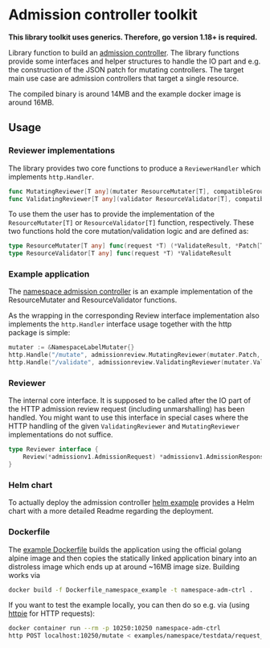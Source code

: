 # Admission controller toolkit
 **This library toolkit uses generics. Therefore, go version 1.18+ is required.**

Library function to build an [admission controller](https://kubernetes.io/docs/reference/access-authn-authz/extensible-admission-controllers/).
The library functions provide some interfaces and helper structures to handle the IO part and e.g. the construction of the JSON patch for mutating controllers.
The target main use case are admission controllers that target a single resource.

The compiled binary is around 14MB and the example docker image is around 16MB.

## Usage
### Reviewer implementations
The library provides two core functions to produce a `ReviewerHandler` which implements `http.Handler`.
```go
func MutatingReviewer[T any](mutater ResourceMutater[T], compatibleGroupVersionKinds ...*metav1.GroupVersionKind) ReviewerHandler
func ValidatingReviewer[T any](validator ResourceValidator[T], compatibleGroupVersionKinds ...*metav1.GroupVersionKind) ReviewerHandler
```
To use them the user has to provide the implementation of the `ResourceMutater[T]` or `ResourceValidator[T]` function, respectively.
These two functions hold the core mutation/validation logic and are defined as:
```go
type ResourceMutater[T any] func(request *T) (*ValidateResult, *Patch[T])
type ResourceValidator[T any] func(request *T) *ValidateResult
```


### Example application
The [namespace admission controller](examples/namespace) is an example implementation of the ResourceMutater and ResourceValidator functions.

As the wrapping in the corresponding Review interface implementation also implements the `http.Handler` interface usage together with the http package is simple:
```go
mutater := &NamespaceLabelMutater{}
http.Handle("/mutate", admissionreview.MutatingReviewer(mutater.Patch, compatibleGroupVersionKind))
http.Handle("/validate", admissionreview.ValidatingReviewer(mutater.Validate, compatibleGroupVersionKind))
```

### Reviewer
The internal core interface. It is supposed to be called after the IO part of the HTTP admission review request (including unmarshalling)
has been handled. You might want to use this interface in special cases where the HTTP handling of the given `ValidatingReviewer`
and `MutatingReviewer` implementations do not suffice.
```go
type Reviewer interface {
	Review(*admissionv1.AdmissionRequest) *admissionv1.AdmissionResponse
}
```

### Helm chart
To actually deploy the admission controller [helm example](examples/helm) provides a Helm chart with a more detailed Readme regarding the deployment.

### Dockerfile
The [example Dockerfile](Dockerfile_namespace_example) builds the application using the official golang alpine image and then copies the statically linked application binary into an distroless image which ends up at around ~16MB image size.
Building works via
```bash
docker build -f Dockerfile_namespace_example -t namespace-adm-ctrl .
```
If you want to test the example locally, you can then do so e.g. via (using [httpie](https://httpie.io/) for HTTP requests):
```bash
docker container run --rm -p 10250:10250 namespace-adm-ctrl
http POST localhost:10250/mutate < examples/namespace/testdata/request_invalid.jsom
```